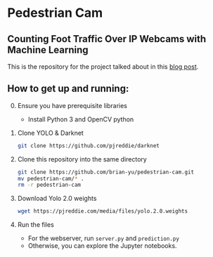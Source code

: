 # Pedestrian Cam
## 	Counting Foot Traffic Over IP Webcams with Machine Learning

This is the repository for the project talked about in this [blog post](https://www.byu.io/2017/12/07/counting-people-with-ml). 

## How to get up and running:

0. Ensure you have prerequisite libraries
	- Install Python 3 and OpenCV python

1. Clone YOLO & Darknet
	```bash
	git clone https://github.com/pjreddie/darknet
	```

2. Clone this repository into the same directory
	```bash
	git clone https://github.com/brian-yu/pedestrian-cam.git
	mv pedestrian-cam/* .
	rm -r pedestrian-cam
	```

3. Download Yolo 2.0 weights
	```bash
	wget https://pjreddie.com/media/files/yolo.2.0.weights
	```

4. Run the files
	- For the webserver, run `server.py` and `prediction.py`
	- Otherwise, you can explore the Jupyter notebooks.
